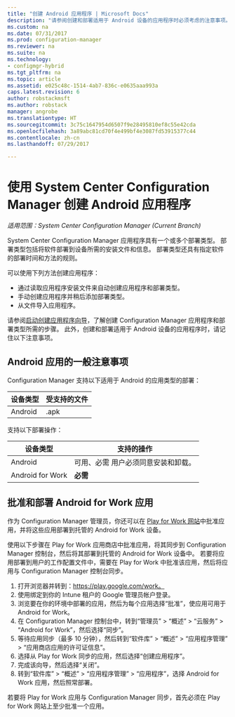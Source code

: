 ```yaml
---
title: "创建 Android 应用程序 | Microsoft Docs"
description: "请参阅创建和部署适用于 Android 设备的应用程序时必须考虑的注意事项。"
ms.custom: na
ms.date: 07/31/2017
ms.prod: configuration-manager
ms.reviewer: na
ms.suite: na
ms.technology:
- configmgr-hybrid
ms.tgt_pltfrm: na
ms.topic: article
ms.assetid: e025c48c-1514-4ab7-836c-e0635aaa993a
caps.latest.revision: 6
author: robstackmsft
ms.author: robstack
manager: angrobe
ms.translationtype: HT
ms.sourcegitcommit: 3c75c1647954d6507f9e28495810ef8c55e42cda
ms.openlocfilehash: 3a89abc81cd70f4e499bf4e3087fd53915377c44
ms.contentlocale: zh-cn
ms.lasthandoff: 07/29/2017

---
```

# <a name="create-android-applications-with-system-center-configuration-manager"></a>使用 System Center Configuration Manager 创建 Android 应用程序

*适用范围：System Center Configuration Manager (Current Branch)*

System Center Configuration Manager 应用程序具有一个或多个部署类型。 部署类型包括将软件部署到设备所需的安装文件和信息。 部署类型还具有指定软件的部署时间和方法的规则。  

 可以使用下列方法创建应用程序：  

-   通过读取应用程序安装文件来自动创建应用程序和部署类型。  
-   手动创建应用程序并稍后添加部署类型。  
-   从文件导入应用程序。  

请参阅[启动创建应用程序向导](../../apps/deploy-use/create-applications.md#start-the-create-application-wizard)，了解创建 Configuration Manager 应用程序和部署类型所需的步骤。 此外，创建和部署适用于 Android 设备的应用程序时，请记住以下注意事项。  

## <a name="general-considerations-for-android-apps"></a>Android 应用的一般注意事项

Configuration Manager 支持以下适用于 Android 的应用类型的部署：

|设备类型|受支持的文件|
|-|-|
|Android|.apk|

支持以下部署操作：

|设备类型|支持的操作|
|-|-|
|Android|可用、必需 用户必须同意安装和卸载。|
|Android for Work | **必需** |

## <a name="approve-and-deploy-android-for-work-apps"></a>批准和部署 Android for Work 应用
作为 Configuration Manager 管理员，你还可以在 [Play for Work 网站](https://play.google.com/work)中批准应用，并将这些应用部署到托管的 Android for Work 设备。

使用以下步骤在 Play for Work 应用商店中批准应用，将其同步到 Configuration Manager 控制台，然后将其部署到托管的 Android for Work 设备中。 若要将应用部署到用户的工作配置文件中，需要在 Play for Work 中批准该应用，然后将应用与 Configuration Manager 控制台同步。

1. 打开浏览器并转到：https://play.google.com/work。
2. 使用绑定到你的 Intune 租户的 Google 管理员帐户登录。
3. 浏览要在你的环境中部署的应用，然后为每个应用选择“批准”，使应用可用于Android for Work。
4. 在 Configuration Manager 控制台中，转到“管理员” > “概述” > “云服务” > “Android for Work”，然后选择“同步”。
5. 等待应用同步（最多 10 分钟），然后转到“软件库” > “概述” > “应用程序管理” > “应用商店应用的许可证信息”。
6. 选择从 Play for Work 同步的应用，然后选择“创建应用程序”。
7. 完成该向导，然后选择“关闭”。
8. 转到“软件库” > “概述” > “应用程序管理” > “应用程序”，选择 Android for Work 应用，然后照常部署。

若要将 Play for Work 应用与 Configuration Manager 同步，首先必须在 Play for Work 网站上至少批准一个应用。

